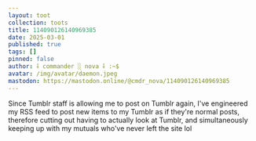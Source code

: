 ```yaml
---
layout: toot
collection: toots
title: 114090126140969385
date: 2025-03-01
published: true
tags: []
pinned: false
author: ⸸ commander ░ nova ⸸ :~$
avatar: /img/avatar/daemon.jpeg
mastodon: https://mastodon.online/@cmdr_nova/114090126140969385
---
```


Since Tumblr staff is allowing me to post on Tumblr again, I've engineered my RSS feed to post new items to my Tumblr as if they're normal posts, therefore cutting out having to actually look at Tumblr, and simultaneously keeping up with my mutuals who've never left the site lol
